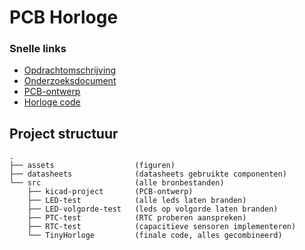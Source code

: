 # PCB Horloge

### Snelle links

- [Opdrachtomschrijving](./oo1-opdrachtbeschrijving.pdf)
- [Onderzoeksdocument](./onderzoeksdocument.md)
- [PCB-ontwerp](./src/kicad-project/)
- [Horloge code](./src/TinyHorloge/TinyHorloge.ino)



## Project structuur

```
.
├── assets					(figuren)
├── datasheets				(datasheets gebruikte componenten)
└── src						(alle bronbestanden)
    ├── kicad-project		(PCB-ontwerp)
    ├── LED-test			(alle leds laten branden)
    ├── LED-volgorde-test	(leds op volgorde laten branden)
    ├── PTC-test			(RTC proberen aanspreken)
    ├── RTC-test			(capacitieve sensoren implementeren)
    └── TinyHorloge			(finale code, alles gecombineerd)
```

